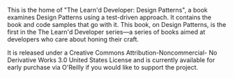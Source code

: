 This is the home of "The Learn'd Developer: Design Patterns", a book examines Design Patterns using a test-driven approach. It contains the book and code samples that go with it. This book, on Design Patterns, is the first in the The Learn'd Developer series—a series of books aimed at developers who care about honing their craft.

It is released under a Creative Commons Attribution-Noncommercial- No Derivative Works 3.0 United States License and is currently available for early purchase via O'Reilly if you would like to support the project.

